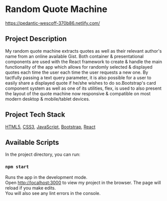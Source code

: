 # Random Quote Machine

https://pedantic-wescoff-370b86.netlify.com/

## Project Description
My random quote machine extracts quotes as well as their relevant author's name from an online available Gist. Both container & presentational components are used with the React framework to create & handle the main functionality of the app which allows for randomly selected & displayed quotes each time the user each time the user requests a new one. By tactfully passing a text query parameter, it is also possible for a user to easily share a displayed quote if he/she wishes to do so.Bootstrap's card component system as well as one of its utilities, flex, is used to also present the layout of the quote machine now responsive & compatible on most modern desktop & mobile/tablet devices. 

## Project Tech Stack 
[HTML5](https://www.w3schools.com/html/),
[CSS3](https://www.w3schools.com/css/),
[JavaScript](https://www.w3schools.com/js/),
[Bootstrap](https://getbootstrap.com/), 
[React](https://reactjs.org/)

## Available Scripts

In the project directory, you can run:

### `npm start`

Runs the app in the development mode.<br>
Open [http://localhost:3000](http://localhost:3000) to view my project in the browser.
The page will reload if you make edits.<br>
You will also see any lint errors in the console.

